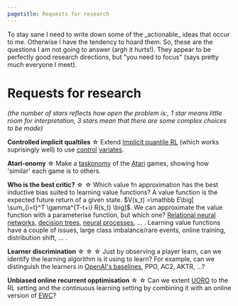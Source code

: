 ```yaml
---
pagetitle: Requests for research
---
```


<div>

<p>To stay sane I need to write down some of the _actionable_ ideas that occur to me.
Otherwise I have the tendency to hoard them.
So, these are the questions I am not going to answer (argh it hurts!).
They appear to be perfectly good research directions, but "you need to focus" (says pretty much everyone I meet).</p>

# Requests for research

_(the number of stars reflects how open the problem is:, 1 star means little room for interpretation, 3 stars mean that there are some complex choices to be made)_

__Controlled implicit qualtiles__ &#9734; Extend [Implicit quantile RL](https://arxiv.org/abs/1806.06923) (which works suprisingly well) to use [control](http://citeseerx.ist.psu.edu/viewdoc/download?doi=10.1.1.43.7441&rep=rep1&type=pdf) [variates](https://arxiv.org/abs/0802.2426).

__Atari-onomy__ &#9734; Make a [taskonomy](http://taskonomy.stanford.edu/) of the [Atari](https://gym.openai.com/envs/#atari) games, showing how 'similar' each game is to others.

__Who is the best critic?__ &#9734; &#9734; Which value fn approximation has the best inductive bias suited to learning value functions? A value function is the expected future return of a given state. $V(s_t) =\mathbb E\big[ \sum_{i=t}^T \gamma^{T-t+i} R(s_t) \big]$. We can approximate the value function with a parameterise function, but which one? [Relational neural networks](https://arxiv.org/abs/1706.01427), [decision trees](https://en.wikipedia.org/wiki/Decision_tree), [neural processes](https://arxiv.org/abs/1807.01622), ... . Learning value functions have a couple of issues, large class imbalance/rare events, online training,  distribution shift, ... .

__Learner discrimination__ &#9734; &#9734; &#9734; Just by observing a player learn, can we identify the learning algorithm is it using to learn? For example, can we distinguish the learners in [OpenAI's baselines](https://github.com/openai/baselines/), PPO, AC2, AKTR, ...?

__Unbiased online recurrent opptimisation__ &#9734; &#9734; Can we extent [UORO](https://arxiv.org/abs/1702.05043) to the RL setting and the continuous learning setting by combining it with an online version of [EWC](https://arxiv.org/abs/1612.00796)?

<!-- ## Continuious options

https://arxiv.org/pdf/1703.00956.pdf -->

</div>
